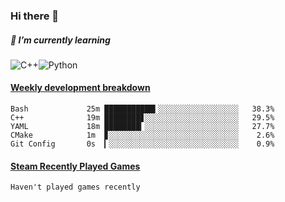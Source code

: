 ### Hi there 👋

##### 🌱 I’m currently learning

![C++](https://img.shields.io/badge/-C++-00599C?style=flat-square&logo=c)![Python](https://img.shields.io/badge/-Python-black?style=flat-square&logo=Python)


<!-- waka-box start -->
#### <a href="https://gist.github.com/bf274261b4c8553e17fc709dfc3cfa97" target="_blank">Weekly development breakdown</a>
```text
Bash        	 25m ███████████▍░░░░░░░░░░░░░░░░░░   38.3% 
C++         	 19m ████████▊░░░░░░░░░░░░░░░░░░░░░   29.5% 
YAML        	 18m ████████▎░░░░░░░░░░░░░░░░░░░░░   27.7% 
CMake       	 1m  ▊░░░░░░░░░░░░░░░░░░░░░░░░░░░░░    2.6% 
Git Config  	 0s  ▎░░░░░░░░░░░░░░░░░░░░░░░░░░░░░    0.9% 
```
<!-- Powered by https://github.com/YouEclipse/waka-box-go . -->
<!-- waka-box end -->



 <!-- steam-box start -->
#### <a href="https://gist.github.com/afc28dc1b85d9bc5cebfbe9d5e3639db" target="_blank">Steam Recently Played Games</a>
```text
Haven't played games recently
```
<!-- Powered by https://github.com/YouEclipse/steam-box . -->
<!-- steam-box end -->

<!--
**KomoreKalu/KomoreKalu** is a ✨ _special_ ✨ repository because its `README.md` (this file) appears on your GitHub profile.

Here are some ideas to get you started:

- 🔭 I’m currently working on ...
- 🌱 I’m currently learning ...
- 👯 I’m looking to collaborate on ...
- 🤔 I’m looking for help with ...
- 💬 Ask me about ...
- 📫 How to reach me: ...
- 😄 Pronouns: ...
- ⚡ Fun fact: ...
-->
